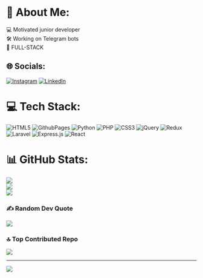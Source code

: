 
# 💫 About Me:
💻 Motivated junior developer<br>🛠️ Working on Telegram bots<br>🎯 FULL-STACK<br>


## 🌐 Socials:
[![Instagram](https://img.shields.io/badge/Instagram-%23E4405F.svg?logo=Instagram&logoColor=white)](https://instagram.com/oussamakhm) [![LinkedIn](https://img.shields.io/badge/LinkedIn-%230077B5.svg?logo=linkedin&logoColor=white)](https://linkedin.com/in/oussama-elkhamlichi-54ba3a223) 

# 💻 Tech Stack:
![HTML5](https://img.shields.io/badge/html5-%23E34F26.svg?style=for-the-badge&logo=html5&logoColor=white) ![GithubPages](https://img.shields.io/badge/github%20pages-121013?style=for-the-badge&logo=github&logoColor=white) ![Python](https://img.shields.io/badge/python-3670A0?style=for-the-badge&logo=python&logoColor=ffdd54) ![PHP](https://img.shields.io/badge/php-%23777BB4.svg?style=for-the-badge&logo=php&logoColor=white) ![CSS3](https://img.shields.io/badge/css3-%231572B6.svg?style=for-the-badge&logo=css3&logoColor=white) ![jQuery](https://img.shields.io/badge/jquery-%230769AD.svg?style=for-the-badge&logo=jquery&logoColor=white) ![Redux](https://img.shields.io/badge/redux-%23593d88.svg?style=for-the-badge&logo=redux&logoColor=white) ![Laravel](https://img.shields.io/badge/laravel-%23FF2D20.svg?style=for-the-badge&logo=laravel&logoColor=white) ![Express.js](https://img.shields.io/badge/express.js-%23404d59.svg?style=for-the-badge&logo=express&logoColor=%2361DAFB) ![React](https://img.shields.io/badge/react-%2320232a.svg?style=for-the-badge&logo=react&logoColor=%2361DAFB)
# 📊 GitHub Stats:
![](https://github-readme-stats.vercel.app/api?username=OussamaElkamlichi&theme=date_night&hide_border=true&include_all_commits=true&count_private=true)<br/>
![](https://github-readme-streak-stats.herokuapp.com/?user=OussamaElkamlichi&theme=date_night&hide_border=true)<br/>
![](https://github-readme-stats.vercel.app/api/top-langs/?username=OussamaElkamlichi&theme=date_night&hide_border=true&include_all_commits=true&count_private=true&layout=compact)

### ✍️ Random Dev Quote
![](https://quotes-github-readme.vercel.app/api?type=vetical&theme=merko)

### 🔝 Top Contributed Repo
![](https://github-contributor-stats.vercel.app/api?username=OussamaElkamlichi&limit=5&theme=dark&combine_all_yearly_contributions=true)

---
[![](https://visitcount.itsvg.in/api?id=OussamaElkamlichi&icon=0&color=0)](https://visitcount.itsvg.in)

<!-- Proudly created with GPRM ( https://gprm.itsvg.in ) -->
